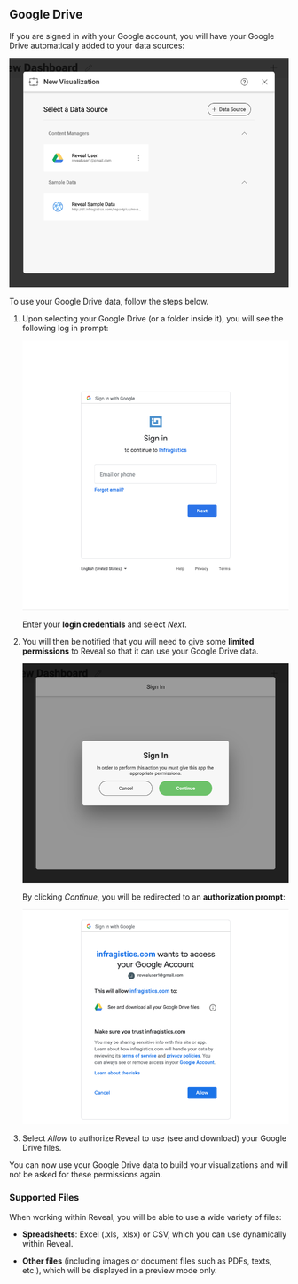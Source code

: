 ## Google Drive

If you are signed in with your Google account, you will have your Google
Drive automatically added to your data sources:

![Google Drive account in your data sources list](images/google-drive-data-source-automatic.png)

To use your Google Drive data, follow the steps below.

1.  Upon selecting your Google Drive (or a folder inside it), you will
    see the following log in prompt:

    ![Google Drive Login](images/google-drive-login.png)

    Enter your **login credentials** and select *Next*.

2.  You will then be notified that you will need to give some **limited
    permissions** to Reveal so that it can use your Google Drive data.

    ![Reveal notification for giving permissions to the app](images/notification-limited-permissions.png)

    By clicking *Continue*, you will be redirected to an **authorization
    prompt**:

    ![Limited permissions request google dialog](images/limited-permissions-google-drive.png)

3.  Select *Allow* to authorize Reveal to use (see and download) your
    Google Drive files.

You can now use your Google Drive data to build your visualizations and
will not be asked for these permissions again.

### Supported Files

When working within Reveal, you will be able to use a wide variety of
files:

  - **Spreadsheets**: Excel (.xls, .xlsx) or CSV, which you can use
    dynamically within Reveal.

  - **Other files** (including images or document files such as PDFs,
    texts, etc.), which will be displayed in a preview mode only.
